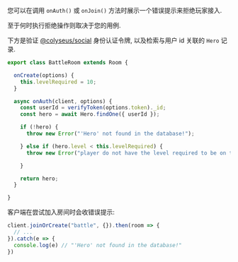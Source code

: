 您可以在调用 `onAuth()` 或 `onJoin()` 方法时展示一个错误提示来拒绝玩家接入.

至于何时执行拒绝操作则取决于您的用例.

下方是验证 [@colyseus/social](/tools/colyseus-social/#server-side-api) 身份认证令牌, 以及检索与用户 id 关联的 `Hero` 记录.

```typescript
export class BattleRoom extends Room {

  onCreate(options) {
    this.levelRequired = 10;
  }

  async onAuth(client, options) {
    const userId = verifyToken(options.token)._id;
    const hero = await Hero.findOne({ userId });

    if (!hero) {
      throw new Error("'Hero' not found in the database!");

    } else if (hero.level < this.levelRequired) {
      throw new Error("player do not have the level required to be on this room.");

    }

    return hero;
  }

}
```

客户端在尝试加入房间时会收错误提示:

```typescript
client.joinOrCreate("battle", {}).then(room => {
  // ...
}).catch(e => {
  console.log(e) // "'Hero' not found in the database!"
})
```
